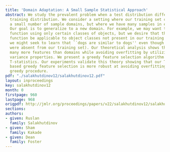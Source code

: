 ```yaml
---
title: 'Domain Adaptation: A Small Sample Statistical Approach'
abstract: We study the prevalent problem when a test distribution differs from the
  training distribution. We consider a setting where our training set consists of
  a small number of sample domains, but where we have many samples in each domain.
  Our goal is to generalize to a new domain. For example, we may want to learn a similarity
  function using only certain classes of objects, but we desire that this similarity
  function be applicable to object classes not present in our training sample (e.g.
  we might seek to learn that ``dogs are similar to dogs'' even though images of dogs
  were absent from our training set). Our theoretical analysis shows that we can select
  many more features than domains while avoiding overfitting by utilizing data-dependent
  variance properties. We present a greedy feature selection algorithm based on using
  T-statistics. Our experiments validate this theory showing that our T-statistic
  based greedy feature selection is more robust at avoiding overfitting than the classical
  greedy procedure.
pdf: "./salakhutdinov12/salakhutdinov12.pdf"
layout: inproceedings
key: salakhutdinov12
month: 0
firstpage: 960
lastpage: 968
origpdf: http://jmlr.org/proceedings/papers/v22/salakhutdinov12/salakhutdinov12.pdf
sections: 
authors:
- given: Ruslan
  family: Salakhutdinov
- given: Sham
  family: Kakade
- given: Dean
  family: Foster
---
```

